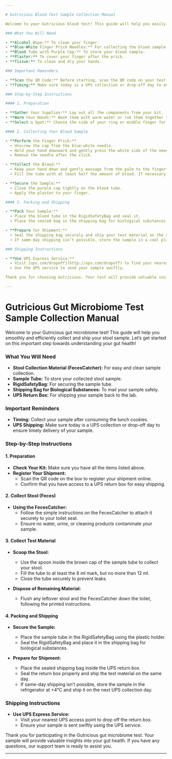 ```yaml
---

# Gutricious Blood Test Sample Collection Manual

Welcome to your Gutricious blood test! This guide will help you easily collect and ship your blood sample. Remember, this test should be conducted two hours after consuming your lunch cookies. Let's get started!

### What You Will Need

- **Alcohol Wipe:** To clean your finger.
- **Blue-White Finger Prick Needles:** For collecting the blood sample.
- **Blood Tube with Purple Cap:** To store your blood sample.
- **Plaster:** To cover your finger after the prick.
- **Tissue:** To clean and dry your hands.

### Important Reminders

- **Scan the QR Code:** Before starting, scan the QR code on your test kit to register your shipment. This ensures everything is set up for easy shipping.
- **Timing:** Make sure today is a UPS collection or drop-off day to ensure timely delivery of your sample.

### Step-by-Step Instructions

#### 1. Preparation

- **Gather Your Supplies:** Lay out all the components from your kit.
- **Warm Your Hands:** Wash them with warm water or rub them together to increase blood flow.
- **Select a Spot:** Choose the side of your ring or middle finger for the prick. Clean the area with the alcohol wipe and let it dry.

#### 2. Collecting Your Blood Sample

- **Perform the Finger Prick:**
  - Unscrew the cap from the blue-white needle.
  - Hold your hand downward and gently press the white side of the needle against your finger until you hear a click.
  - Remove the needle after the click.

- **Collect the Blood:**
  - Keep your hand down and gently massage from the palm to the fingertip to encourage blood flow.
  - Fill the tube with at least half the amount of blood. If necessary, use a new needle to get more blood.

- **Secure the Sample:**
  - Close the purple cap tightly on the blood tube.
  - Apply the plaster to your finger.

#### 3. Packing and Shipping

- **Pack Your Sample:**
  - Place the blood tube in the RigidSafetyBag and seal it.
  - Place the sealed bag in the shipping bag for biological substances.

- **Prepare for Shipment:**
  - Seal the shipping bag securely and ship your test material on the same day.
  - If same-day shipping isn’t possible, store the sample in a cool place until it can be shipped on the next UPS collection day.

### Shipping Instructions

- **Use UPS Express Service:**
  - Visit [ups.com/dropoff](http://ups.com/dropoff) to find your nearest UPS access point.
  - Use the UPS service to send your sample swiftly.

Thank you for choosing Gutricious. Your test will provide valuable insights into your health, and we’re here to support you every step of the way. If you have any questions, please reach out to our support team.

---
```


# Gutricious Gut Microbiome Test Sample Collection Manual

Welcome to your Gutricious gut microbiome test! This guide will help you smoothly and efficiently collect and ship your stool sample. Let’s get started on this important step towards understanding your gut health!

### What You Will Need

- **Stool Collection Material (FecesCatcher):** For easy and clean sample collection.
- **Sample Tube:** To store your collected stool sample.
- **RigidSafetyBag:** For securing the sample tube.
- **Shipping Bag for Biological Substances:** To mail your sample safely.
- **UPS Return Box:** For shipping your sample back to the lab.

### Important Reminders

- **Timing:** Collect your sample after consuming the lunch cookies.
- **UPS Shipping:** Make sure today is a UPS collection or drop-off day to ensure timely delivery of your sample.

### Step-by-Step Instructions

#### 1. Preparation

- **Check Your Kit:** Make sure you have all the items listed above.
- **Register Your Shipment:**
  - Scan the QR code on the box to register your shipment online.
  - Confirm that you have access to a UPS return box for easy shipping.

#### 2. Collect Stool (Feces)

- **Using the FecesCatcher:** 
  - Follow the simple instructions on the FecesCatcher to attach it securely to your toilet seat.
  - Ensure no water, urine, or cleaning products contaminate your sample.

#### 3. Collect Test Material

- **Scoop the Stool:**
  - Use the spoon inside the brown cap of the sample tube to collect your stool.
  - Fill the tube to at least the 8 ml mark, but no more than 12 ml.
  - Close the tube securely to prevent leaks.

- **Dispose of Remaining Material:**
  - Flush any leftover stool and the FecesCatcher down the toilet, following the printed instructions.

#### 4. Packing and Shipping

- **Secure the Sample:**
  - Place the sample tube in the RigidSafetyBag using the plastic holder.
  - Seal the RigidSafetyBag and place it in the shipping bag for biological substances.

- **Prepare for Shipment:**
  - Place the sealed shipping bag inside the UPS return box.
  - Seal the return box properly and ship the test material on the same day.
  - If same-day shipping isn’t possible, store the sample in the refrigerator at +4°C and ship it on the next UPS collection day.

### Shipping Instructions

- **Use UPS Express Service:**
  - Visit your nearest UPS access point to drop off the return box.
  - Ensure your sample is sent swiftly using the UPS service.

Thank you for participating in the Gutricious gut microbiome test. Your sample will provide valuable insights into your gut health. If you have any questions, our support team is ready to assist you.

---

